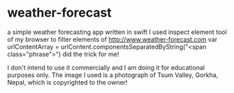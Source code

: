 # weather-forecast
a simple weather forecasting app written in swift
I used inspect element tool of my browser to filter <span> elements of http://www.weather-forecast.com
 var urlContentArray =  urlContent.componentsSeparatedByString("<span class=\"phrase\">")
did the trick for me!

I don't intend to use it commercially and I am doing it for educational purposes only.
The image I used is a photograph of Tsum Valley, Gorkha, Nepal, which is copyrighted to the owner!
